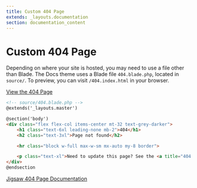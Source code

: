 ```yaml
---
title: Custom 404 Page
extends: _layouts.documentation
section: documentation_content
---
```

# Custom 404 Page

Depending on where your site is hosted, you may need to use a file other than Blade. The Docs theme uses a Blade file `404.blade.php`, located in `source/`. To preview, you can visit `/404.index.html` in your browser. 

[View the 404 Page](/404/index.html) 

```html
<!-- source/404.blade.php -->
@extends('_layouts.master')

@section('body')
<div class="flex flex-col items-center mt-32 text-grey-darker">
    <h1 class="text-6xl leading-none mb-2">404</h1>
    <h2 class="text-3xl">Page not found</h2>

    <hr class="block w-full max-w-sm mx-auto my-8 border">

    <p class="text-xl">Need to update this page? See the <a title="404 Page Documentation" href="/docs/404"> documentation here</a>.</p>
</div>
@endsection
```
[Jigsaw 404 Page Documentation](https://jigsaw.tighten.co/docs/custom-404-page/)
